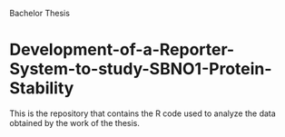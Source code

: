 Bachelor Thesis 
# Development-of-a-Reporter-System-to-study-SBNO1-Protein-Stability
This is the repository that contains the R code used to analyze the data obtained by the work of the thesis. 
